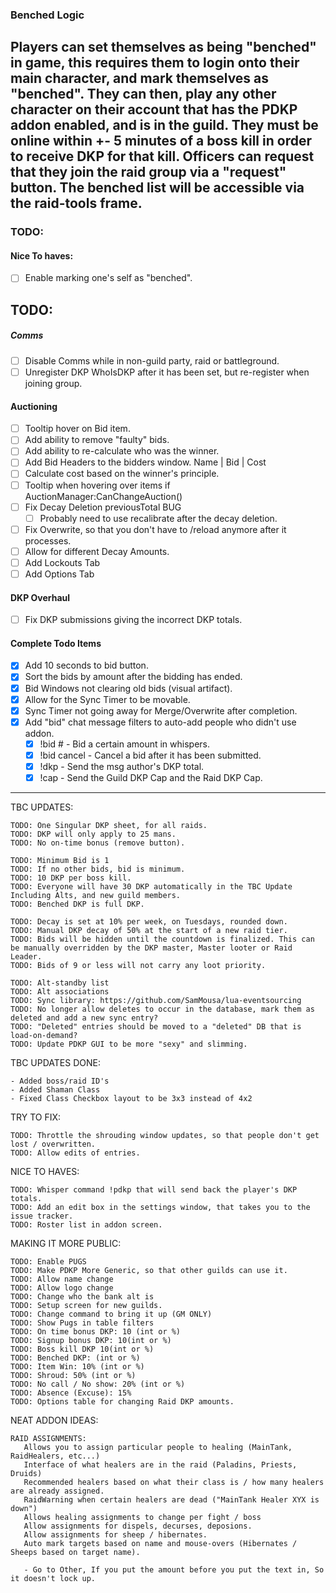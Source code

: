 ### Benched Logic
Players can set themselves as being "benched" in game, this requires them to login onto their main character, and mark themselves as "benched".
They can then, play any other character on their account that has the PDKP addon enabled, and is in the guild. They must be online within +- 5 minutes of a boss kill in order to receive DKP for that kill.
Officers can request that they join the raid group via a "request" button. The benched list will be accessible via the raid-tools frame.
---
### TODO:

#### Nice To haves:
- [ ] Enable marking one's self as "benched".

## TODO:

##### Comms
- [ ] Disable Comms while in non-guild party, raid or battleground.
- [ ] Unregister DKP WhoIsDKP after it has been set, but re-register when joining group.

#### Auctioning
- [ ] Tooltip hover on Bid item.
- [ ] Add ability to remove "faulty" bids.
- [ ] Add ability to re-calculate who was the winner.
- [ ] Add Bid Headers to the bidders window. Name | Bid | Cost
- [ ] Calculate cost based on the winner's principle.
- [ ] Tooltip when hovering over items if AuctionManager:CanChangeAuction()
- [ ] Fix Decay Deletion previousTotal BUG
    - [ ] Probably need to use recalibrate after the decay deletion.
- [ ] Fix Overwrite, so that you don't have to /reload anymore after it processes.
- [ ] Allow for different Decay Amounts.
- [ ] Add Lockouts Tab
- [ ] Add Options Tab

#### DKP Overhaul
- [ ] Fix DKP submissions giving the incorrect DKP totals.

#### Complete Todo Items
- [x] Add 10 seconds to bid button.
- [x] Sort the bids by amount after the bidding has ended.
- [x] Bid Windows not clearing old bids (visual artifact).
- [x] Allow for the Sync Timer to be movable.
- [x] Sync Timer not going away for Merge/Overwrite after completion.
- [x] Add "bid" chat message filters to auto-add people who didn't use addon.
  - [x] !bid # - Bid a certain amount in whispers.
  - [x] !bid cancel - Cancel a bid after it has been submitted.
  - [x] !dkp - Send the msg author's DKP total.
  - [x] !cap - Send the Guild DKP Cap and the Raid DKP Cap.
---



TBC UPDATES:
    
    TODO: One Singular DKP sheet, for all raids.
    TODO: DKP will only apply to 25 mans.
    TODO: No on-time bonus (remove button).
    
    TODO: Minimum Bid is 1
    TODO: If no other bids, bid is minimum.
    TODO: 10 DKP per boss kill.
    TODO: Everyone will have 30 DKP automatically in the TBC Update Including Alts, and new guild members.
    TODO: Benched DKP is full DKP.

    TODO: Decay is set at 10% per week, on Tuesdays, rounded down.
    TODO: Manual DKP decay of 50% at the start of a new raid tier.
    TODO: Bids will be hidden until the countdown is finalized. This can be manually overridden by the DKP master, Master looter or Raid Leader.
    TODO: Bids of 9 or less will not carry any loot priority.

    TODO: Alt-standby list
    TODO: Alt associations
    TODO: Sync library: https://github.com/SamMousa/lua-eventsourcing
    TODO: No longer allow deletes to occur in the database, mark them as deleted and add a new sync entry?
    TODO: "Deleted" entries should be moved to a "deleted" DB that is load-on-demand?
    TODO: Update PDKP GUI to be more "sexy" and slimming.


TBC UPDATES DONE:
    
    - Added boss/raid ID's
    - Added Shaman Class
    - Fixed Class Checkbox layout to be 3x3 instead of 4x2


TRY TO FIX:
    
    TODO: Throttle the shrouding window updates, so that people don't get lost / overwritten.
    TODO: Allow edits of entries.

NICE TO HAVES:
    
    TODO: Whisper command !pdkp that will send back the player's DKP totals.
    TODO: Add an edit box in the settings window, that takes you to the issue tracker.
    TODO: Roster list in addon screen.

MAKING IT MORE PUBLIC:
    
    TODO: Enable PUGS
    TODO: Make PDKP More Generic, so that other guilds can use it.
    TODO: Allow name change
    TODO: Allow logo change
    TODO: Change who the bank alt is
    TODO: Setup screen for new guilds.
    TODO: Change command to bring it up (GM ONLY)
    TODO: Show Pugs in table filters
    TODO: On time bonus DKP: 10 (int or %)
    TODO: Signup bonus DKP: 10(int or %)
    TODO: Boss kill DKP 10(int or %)
    TODO: Benched DKP: (int or %)
    TODO: Item Win: 10% (int or %)
    TODO: Shroud: 50% (int or %)
    TODO: No call / No show: 20% (int or %)
    TODO: Absence (Excuse): 15%
    TODO: Options table for changing Raid DKP amounts.

NEAT ADDON IDEAS:
    
    RAID ASSIGNMENTS:
       Allows you to assign particular people to healing (MainTank, RaidHealers, etc...)
       Interface of what healers are in the raid (Paladins, Priests, Druids)
       Recommended healers based on what their class is / how many healers are already assigned.
       RaidWarning when certain healers are dead ("MainTank Healer XYX is down")
       Allows healing assignments to change per fight / boss
       Allow assignments for dispels, decurses, deposions.
       Allow assignments for sheep / hibernates.
       Auto mark targets based on name and mouse-overs (Hibernates / Sheeps based on target name).

       - Go to Other, If you put the amount before you put the text in, So it doesn't lock up.

